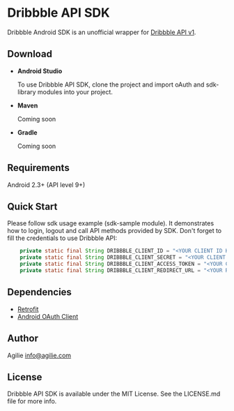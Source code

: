 # Dribbble API SDK

Dribbble Android SDK is an unofficial wrapper for [Dribbble API v1](http://developer.dribbble.com/v1/).

## Download

- <b>Android Studio</b>

    To use Dribbble API SDK, clone the project and import oAuth and sdk-library modules into your project.

- <b>Maven</b>

    Coming soon

- <b>Gradle</b>

    Coming soon

## Requirements

Android 2.3+ (API level 9+)

## Quick Start

Please follow sdk usage example (sdk-sample module). It demonstrates how to login, logout and call API methods provided by SDK.
Don't forget to fill the credentials to use Dribbble API:
```java
    private static final String DRIBBBLE_CLIENT_ID = "<YOUR CLIENT ID HERE>";
    private static final String DRIBBBLE_CLIENT_SECRET = "<YOUR CLIENT SECRET HERE>";
    private static final String DRIBBBLE_CLIENT_ACCESS_TOKEN = "<YOUR CLIENT ACCESS TOKEN HERE>";
    private static final String DRIBBBLE_CLIENT_REDIRECT_URL = "<YOUR REDIRECT URL HERE>";
```

## Dependencies

- [Retrofit](https://github.com/square/retrofit)
- [Android OAuth Client](https://github.com/wuman/android-oauth-client)

## Author

Agilie info@agilie.com

## License

Dribbble API SDK is available under the MIT License. See the LICENSE.md file for more info.
